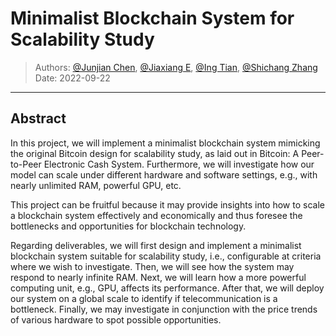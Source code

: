 # Minimalist Blockchain System for Scalability Study
> Authors: [@Junjian Chen](https://github.com/JoeyChen-95), [@Jiaxiang E](https://github.com/JiaxiangE), [@Ing Tian](https://github.com/IngTian), [@Shichang Zhang](https://github.com/Shichang-Zhang)
> Date: 2022-09-22
---
## Abstract
In this project, we will implement a minimalist blockchain system mimicking the original Bitcoin design for scalability study, as laid out in Bitcoin: A Peer-to-Peer Electronic Cash System. Furthermore, we will investigate how our model can scale under different hardware and software settings, e.g., with nearly unlimited RAM, powerful GPU, etc.

This project can be fruitful because it may provide insights into how to scale a blockchain system effectively and economically and thus foresee the bottlenecks and opportunities for blockchain technology.

Regarding deliverables, we will first design and implement a minimalist blockchain system suitable for scalability study, i.e., configurable at criteria where we wish to investigate. Then, we will see how the system may respond to nearly infinite RAM. Next, we will learn how a more powerful computing unit, e.g., GPU, affects its performance. After that, we will deploy our system on a global scale to identify if telecommunication is a bottleneck. Finally, we may investigate in conjunction with the price trends of various hardware to spot
possible opportunities.